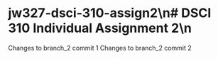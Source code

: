 # jw327-dsci-310-assign2\n# DSCI 310 Individual Assignment 2\n
Changes to branch_2 commit 1
Changes to branch_2 commit 2
